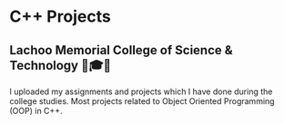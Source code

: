 # C++ Projects
## Lachoo Memorial College of Science & Technology 🏫🎓📔
I uploaded my assignments and projects which I have done during the college studies. Most projects related to Object Oriented Programming (OOP) in C++.
